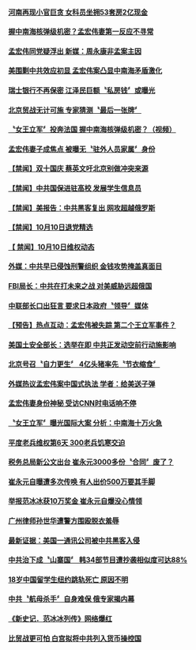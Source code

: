 #### [河南再现小官巨贪 女科员坐拥53套房2亿现金](../pages/news204/a1394919.md?t=10110332) 


#### [握中南海核弹级机密？孟宏伟妻第一反应不寻常](../pages/news204/a1394789.md?t=10110332) 

#### [孟宏伟同党疑浮出 新媒：周永康非孟案主因](../pages/news204/a1394848.md?t=10110332) 

#### [美围剿中共效应初显 孟宏伟案凸显中南海矛盾激化](../pages/news204/a1394900.md?t=10110332) 

#### [瑞士银行不再保密 江泽民巨额〝私房钱〞或曝光](../pages/news204/a1394819.md?t=10110332) 

#### [北京贸战无计可施 专家猜测〝最后一张牌〞](../pages/news204/a1394894.md?t=10110332) 

#### [〝女王立军〞投奔法国 握中南海核弹级机密？（视频）](../pages/news204/a1394786.md?t=10110332) 


#### [孟宏伟妻子成焦点 被曝无〝驻外人员家属〞身份](../pages/news204/a1394799.md?t=10110332) 

#### [【禁闻】双十国庆 蔡英文吁北京别做冲突来源](../pages/news204/a1394880.md?t=10110332) 

#### [【禁闻】中共国保进驻高校  发展学生信息员](../pages/news204/a1394878.md?t=10110332) 

#### [【禁闻】美报告：中共黑客复出 网攻超越俄罗斯](../pages/news204/a1394877.md?t=10110332) 

#### [【禁闻】10月10日退党精选](../pages/news204/a1394872.md?t=10110332) 

#### [【 禁闻】10月10日维权动态](../pages/news204/a1394871.md?t=10110332) 

#### [外媒：中共早已侵蚀刑警组织   金钱攻势掩盖真面目](../pages/news204/a1394868.md?t=10110332) 

#### [FBI局长：中共在打未来之战 对美威胁远超俄国](../pages/news204/a1394865.md?t=10110332) 

#### [中联部长口出狂言 要求日本政府〝领导〞媒体](../pages/news204/a1394856.md?t=10110332) 

#### [【预告】热点互动：孟宏伟被失踪   第二个王立军事件？](../pages/news204/a1394847.md?t=10110332) 

#### [美国土安全部长：选举在即 中共正发动空前行动施影响](../pages/news204/a1394846.md?t=10110332) 

#### [北京号召〝自力更生〞 4亿头猪率先〝节衣缩食〞](../pages/news204/a1394843.md?t=10110332) 

#### [外媒热议孟宏伟案中国式执法 学者：给美送子弹](../pages/news204/a1394842.md?t=10110332) 

#### [孟宏伟妻身份神秘 受访CNN时电话响不停](../pages/news204/a1394833.md?t=10110332) 

#### [〝女王立军〞曝光国际大案 分析：中南海十万火急](../pages/news204/a1394794.md?t=10110332) 

#### [平度老兵维权第6天 300老兵饥寒交迫](../pages/news204/a1394820.md?t=10110332) 

#### [税务总局新公文出台 崔永元3000多份〝合同〞废了？](../pages/news204/a1394821.md?t=10110332) 

#### [崔永元自曝遭多次传唤 有人出价500万要其手脚](../pages/news204/a1394807.md?t=10110332) 

#### [举报范冰冰获10万奖金 崔永元自爆没心情领](../pages/news204/a1394815.md?t=10110332) 

#### [广州律师孙世华遭警方围殴脱衣羞辱](../pages/news204/a1394818.md?t=10110332) 

#### [最新证据：美国一通讯公司被中共黑客入侵](../pages/news204/a1394825.md?t=10110332) 

#### [中共治下成〝山寨国〞 韩34部节目遭抄袭相似度可达88%](../pages/news204/a1394797.md?t=10110332) 

#### [18岁中国留学生纽约跳轨死亡 原因不明](../pages/news204/a1394804.md?t=10110332) 

#### [中共〝航母杀手〞自身难保  俄专家揭内幕](../pages/news204/a1394801.md?t=10110332) 

#### [《新史记．范冰冰列传》网络爆红](../pages/news204/a1394793.md?t=10110332) 

#### [比贸战更可怕 白宫拟将中共列入货币操控国](../pages/news204/a1394648.md?t=10110332) 

